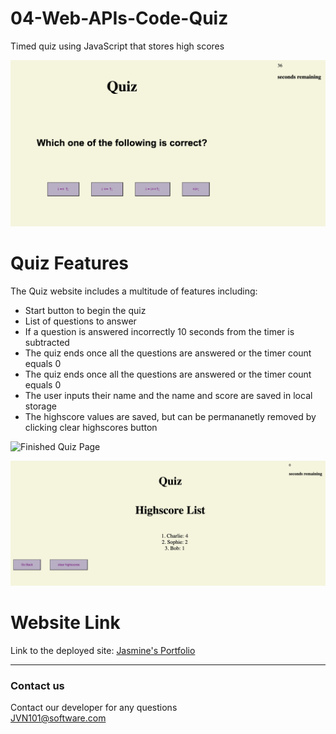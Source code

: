 # 04-Web-APIs-Code-Quiz
Timed quiz using JavaScript that stores high scores 


![Quiz Questions](Assets/Images/Quiz-Questions.png) 
 
# Quiz Features
The Quiz website includes a multitude of features including:
 * Start button to begin the quiz <br />
 * List of questions to answer <br />
 * If a question is answered incorrectly 10 seconds from the timer is subtracted <br />
 * The quiz ends once all the questions are answered or the timer count equals 0 <br />
 * The quiz ends once all the questions are answered or the timer count equals 0 <br />
 * The user inputs their name and the name and score are saved in local storage <br />
 * The highscore values are saved, but can be permananetly removed by clicking clear highscores button <br />
 
 
 ![Finished Quiz Page](Assets/Images/Finished-Quiz-Page.png) 
 
 ![Highscore List](Assets/Images/Highscore-List.png) 

# Website Link

 Link to the deployed site:
 [Jasmine's Portfolio](https://jvn101.github./)

***
### Contact us
Contact our developer for any questions <br />
<JVN101@software.com>

